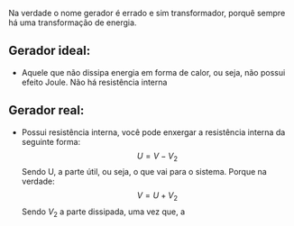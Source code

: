 
Na verdade o nome gerador é errado e sim transformador, porquê sempre há uma transformação de energia.

## Gerador ideal: 
 - Aquele que não dissipa energia em forma de calor, ou seja, não possui efeito Joule. Não há resistência interna

## Gerador real:

- Possui resistência interna, você pode enxergar a resistência interna da seguinte forma:
$$
U = V - V_2
$$
Sendo U, a parte útil, ou seja, o que vai para o sistema. Porque na verdade:
$$
V = U + V_2
$$
Sendo $V_2$ a parte dissipada, uma vez que, a 